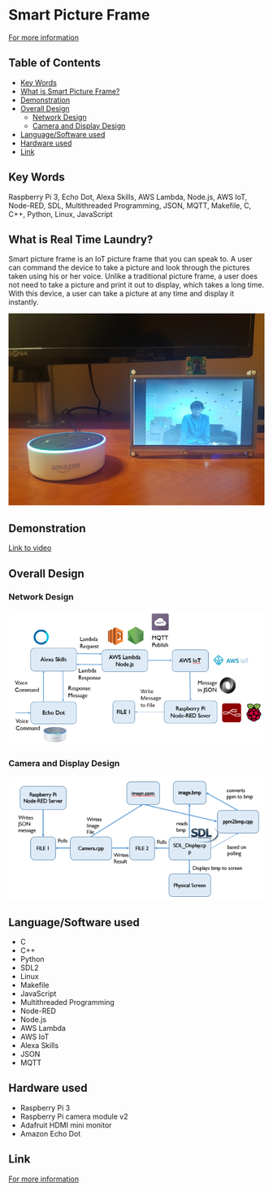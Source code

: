# Smart Picture Frame
[For more information](https://awsong.000webhostapp.com/project/smart_picture_frame.html)

## Table of Contents
*   [Key Words](#toc_key)
*   [What is Smart Picture Frame?](#toc_whatis)  
*   [Demonstration](#toc_demo)
*   [Overall Design](#toc_design)
    *   [Network Design](#toc_net)
    *   [Camera and Display Design](#toc_cam)
*   [Language/Software used](#toc_lan)
*   [Hardware used](#toc_hard)
*   [Link](#toc_link)

<a name="toc_key"/>

## Key Words

Raspberry Pi 3, Echo Dot, Alexa Skills, AWS Lambda, Node.js, AWS IoT, Node-RED, SDL, Multithreaded Programming, JSON, MQTT, Makefile, C, C++, Python, Linux, JavaScript

<a name="toc_whatis"/>

## What is Real Time Laundry?
Smart picture frame is an IoT picture frame that you can speak to. A user can command the device to take a picture and look through the pictures taken using his or her voice. Unlike a traditional picture frame, a user does not need to take a picture and print it out to display, which takes a long time. With this device, a user can take a picture at any time and display it instantly.

![spf](github_img/spf_001.jpg)

<a name="toc_demo"/>

## Demonstration
[Link to video](https://youtu.be/XwAKN7aLSPE)

<a name="toc_design"/>

## Overall Design

<a name="toc_net"/>

### Network Design
![process2](github_img/image003.png)

<a name="toc_cam"/>

### Camera and Display Design
![process2](github_img/image004.png)

<a name="toc_lan"/>

## Language/Software used
* C
* C++
* Python
* SDL2
* Linux
* Makefile
* JavaScript
* Multithreaded Programming
* Node-RED
* Node.js
* AWS Lambda
* AWS IoT
* Alexa Skills
* JSON
* MQTT

<a name="toc_hard"/>

## Hardware used

<a name="toc_link"/>

* Raspberry Pi 3
* Raspberry Pi camera module v2
* Adafruit HDMI mini monitor
* Amazon Echo Dot

## Link
[For more information](https://awsong.000webhostapp.com/project/smart_picture_frame.html)